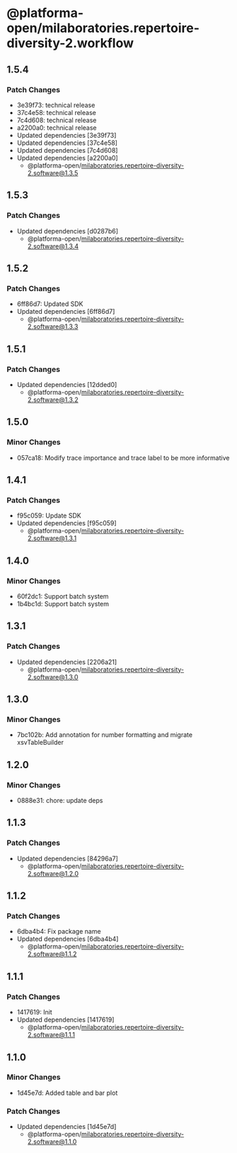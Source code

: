 # @platforma-open/milaboratories.repertoire-diversity-2.workflow

## 1.5.4

### Patch Changes

- 3e39f73: technical release
- 37c4e58: technical release
- 7c4d608: technical release
- a2200a0: technical release
- Updated dependencies [3e39f73]
- Updated dependencies [37c4e58]
- Updated dependencies [7c4d608]
- Updated dependencies [a2200a0]
  - @platforma-open/milaboratories.repertoire-diversity-2.software@1.3.5

## 1.5.3

### Patch Changes

- Updated dependencies [d0287b6]
  - @platforma-open/milaboratories.repertoire-diversity-2.software@1.3.4

## 1.5.2

### Patch Changes

- 6ff86d7: Updated SDK
- Updated dependencies [6ff86d7]
  - @platforma-open/milaboratories.repertoire-diversity-2.software@1.3.3

## 1.5.1

### Patch Changes

- Updated dependencies [12dded0]
  - @platforma-open/milaboratories.repertoire-diversity-2.software@1.3.2

## 1.5.0

### Minor Changes

- 057ca18: Modify trace importance and trace label to be more informative

## 1.4.1

### Patch Changes

- f95c059: Update SDK
- Updated dependencies [f95c059]
  - @platforma-open/milaboratories.repertoire-diversity-2.software@1.3.1

## 1.4.0

### Minor Changes

- 60f2dc1: Support batch system
- 1b4bc1d: Support batch system

## 1.3.1

### Patch Changes

- Updated dependencies [2206a21]
  - @platforma-open/milaboratories.repertoire-diversity-2.software@1.3.0

## 1.3.0

### Minor Changes

- 7bc102b: Add annotation for number formatting and migrate xsvTableBuilder

## 1.2.0

### Minor Changes

- 0888e31: chore: update deps

## 1.1.3

### Patch Changes

- Updated dependencies [84296a7]
  - @platforma-open/milaboratories.repertoire-diversity-2.software@1.2.0

## 1.1.2

### Patch Changes

- 6dba4b4: Fix package name
- Updated dependencies [6dba4b4]
  - @platforma-open/milaboratories.repertoire-diversity-2.software@1.1.2

## 1.1.1

### Patch Changes

- 1417619: Init
- Updated dependencies [1417619]
  - @platforma-open/milaboratories.repertoire-diversity-2.software@1.1.1

## 1.1.0

### Minor Changes

- 1d45e7d: Added table and bar plot

### Patch Changes

- Updated dependencies [1d45e7d]
  - @platforma-open/milaboratories.repertoire-diversity-2.software@1.1.0

